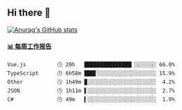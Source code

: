 ## Hi there 👋

[![Anurag's GitHub stats](https://github-readme-stats-orilights.vercel.app/api?username=orilights)](https://github.com/anuraghazra/github-readme-stats)

<!--
**OriLight152/OriLight152** is a ✨ _special_ ✨ repository because its `README.md` (this file) appears on your GitHub profile.

Here are some ideas to get you started:

- 🔭 I’m currently working on ...
- 🌱 I’m currently learning ...
- 👯 I’m looking to collaborate on ...
- 🤔 I’m looking for help with ...
- 💬 Ask me about ...
- 📫 How to reach me: ...
- 😄 Pronouns: ...
- ⚡ Fun fact: ...
-->

<!-- waka-box start -->
#### <a href="https://gist.github.com/92c8d5b388768c10efcba86e82b7c4fb" target="_blank">📊 每周工作报告</a>
```text
Vue.js          🕓 29h   ███████████████▏░░░░░░░ 66.0%
TypeScript      🕓 6h58m ███▋░░░░░░░░░░░░░░░░░░░ 15.9%
Other           🕓 1h49m ▉░░░░░░░░░░░░░░░░░░░░░░  4.2%
JSON            🕓 1h11m ▌░░░░░░░░░░░░░░░░░░░░░░  2.7%
C#              🕓 49m   ▍░░░░░░░░░░░░░░░░░░░░░░  1.9%
```
<!-- Powered by https://github.com/journey-ad/waka-box-go . -->
<!-- waka-box end -->
